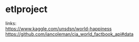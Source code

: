 # etlproject

links: <br/>
https://www.kaggle.com/unsdsn/world-happiness <br/>
https://github.com/iancoleman/cia_world_factbook_api#data
